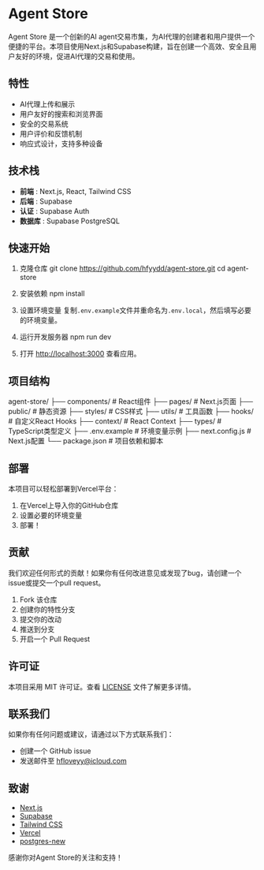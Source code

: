 # Agent Store

Agent Store 是一个创新的AI agent交易市集，为AI代理的创建者和用户提供一个便捷的平台。本项目使用Next.js和Supabase构建，旨在创建一个高效、安全且用户友好的环境，促进AI代理的交易和使用。

## 特性

- AI代理上传和展示
- 用户友好的搜索和浏览界面
- 安全的交易系统
- 用户评价和反馈机制
- 响应式设计，支持多种设备

## 技术栈

- **前端** : Next.js, React, Tailwind CSS
- **后端** : Supabase
- **认证** : Supabase Auth
- **数据库** : Supabase PostgreSQL

## 快速开始

1. 克隆仓库
git clone https://github.com/hfyydd/agent-store.git
cd agent-store

2. 安装依赖
npm install

3. 设置环境变量
复制`.env.example`文件并重命名为`.env.local`，然后填写必要的环境变量。

4. 运行开发服务器
npm run dev

5. 打开 [http://localhost:3000](http://localhost:3000) 查看应用。

## 项目结构
agent-store/
├── components/ # React组件
├── pages/ # Next.js页面
├── public/ # 静态资源
├── styles/ # CSS样式
├── utils/ # 工具函数
├── hooks/ # 自定义React Hooks
├── context/ # React Context
├── types/ # TypeScript类型定义
├── .env.example # 环境变量示例
├── next.config.js # Next.js配置
└── package.json # 项目依赖和脚本

## 部署

本项目可以轻松部署到Vercel平台：

1. 在Vercel上导入你的GitHub仓库
2. 设置必要的环境变量
3. 部署！

## 贡献

我们欢迎任何形式的贡献！如果你有任何改进意见或发现了bug，请创建一个issue或提交一个pull request。

1. Fork 该仓库
2. 创建你的特性分支 
3. 提交你的改动 
4. 推送到分支 
5. 开启一个 Pull Request

## 许可证

本项目采用 MIT 许可证。查看 [LICENSE](LICENSE) 文件了解更多详情。

## 联系我们

如果你有任何问题或建议，请通过以下方式联系我们：

- 创建一个 GitHub issue
- 发送邮件至 [hfloveyy@icloud.com](mailto:hfloveyy@icloud.com)

## 致谢

- [Next.js](https://nextjs.org/)
- [Supabase](https://supabase.io/)
- [Tailwind CSS](https://tailwindcss.com/)
- [Vercel](https://vercel.com/)
- [postgres-new](https://github.com/supabase-community/postgres-new)

感谢你对Agent Store的关注和支持！